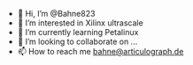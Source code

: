 - 👋 Hi, I’m @Bahne823
- 👀 I’m interested in Xilinx ultrascale
- 🌱 I’m currently learning Petalinux
- 💞️ I’m looking to collaborate on ...
- 📫 How to reach me bahne@articulograph.de

<!---
Bahne823/Bahne823 is a ✨ special ✨ repository because its `README.md` (this file) appears on your GitHub profile.
You can click the Preview link to take a look at your changes.
--->
